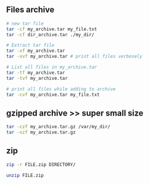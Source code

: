 ## Files archive
```bash
# new tar file
tar -cf my_archive.tar my_file.txt
tar -cf dir_archive.tar ./my_dir/

# Extract tar file
tar -xf my_archive.tar
tar -xvf my_archive.tar # print all files verbosely

# List all files in my_archive.tar
tar -tf my_archive.tar
tar -tvf my_archive.tar

# print all files while adding to archive
tar -cvf my_archive.tar my_file.txt 
```


## gzipped archive >> super small size
```bash
tar -czf my_archive.tar.gz /var/my_dir/
tar -xzf my_archive.tar.gz
```


## zip
```bash
zip -r FILE.zip DIRECTORY/

unzip FILE.zip
```
